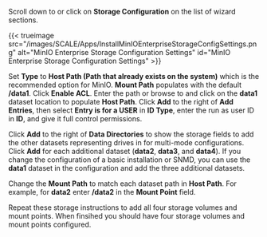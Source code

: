 &NewLine;

Scroll down to or click on **Storage Configuration** on the list of wizard sections.

{{< trueimage src="/images/SCALE/Apps/InstallMinIOEnterpriseStorageConfigSettings.png" alt="MinIO Enterprise Storage Configuration Settings" id="MinIO Enterprise Storage Configuration Settings" >}}

Set **Type** to **Host Path (Path that already exists on the system)** which is the recommended option for MinIO.
**Mount Path** populates with the default **/data1**.
Click **Enable ACL**.
Enter the path or browse to and click on the **data1** dataset location to populate **Host Path**.
Click **Add** to the right of **Add Entries**, then select **Entry is for a USER** in **ID Type**, enter the run as user ID in **ID**, and give it full control permissions.

Click **Add** to the right of **Data Directories** to show the storage fields to add the other datasets representing drives in for multi-mode configurations.
Click **Add** for each additional dataset (**data2**, **data3**, and **data4**).
If you change the configuration of a basic installation or SNMD, you can use the **data1** dataset in the configuration and add the three additional datasets.

Change the **Mount Path** to match each dataset path in **Host Path**. For example, for **data2** enter **/data2** in the **Mount Point** field.

Repeat these storage instructions to add all four storage volumes and mount points.
When finsihed you should have four storage volumes and mount points configured.